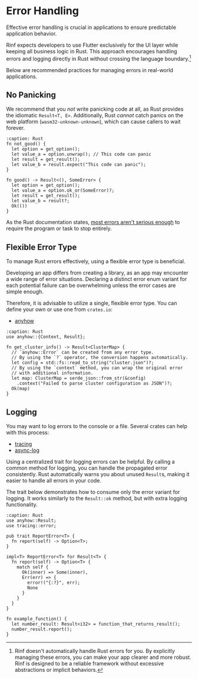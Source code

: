 # Error Handling

Effective error handling is crucial in applications to ensure predictable application behavior.

Rinf expects developers to use Flutter exclusively for the UI layer while keeping all business logic in Rust. This approach encourages handling errors and logging directly in Rust without crossing the language boundary.[^1]

[^1]: Rinf doesn't automatically handle Rust errors for you. By explicitly managing these errors, you can make your app clearer and more robust. Rinf is designed to be a reliable framework without excessive abstractions or implicit behaviors.

Below are recommended practices for managing errors in real-world applications.

## No Panicking

We recommend that you _not_ write panicking code at all, as Rust provides the idiomatic `Result<T, E>`. Additionally, Rust _cannot_ catch panics on the web platform (`wasm32-unknown-unknown`), which can cause callers to wait forever.

```{code-block} rust
:caption: Rust
fn not_good() {
  let option = get_option();
  let value_a = option.unwrap(); // This code can panic
  let result = get_result();
  let value_b = result.expect("This code can panic");
}

fn good() -> Result<(), SomeError> {
  let option = get_option();
  let value_a = option.ok_or(SomeError)?;
  let result = get_result();
  let value_b = result?;
  Ok(())
}
```

As the Rust documentation states, [most errors aren't serious enough](https://doc.rust-lang.org/book/ch09-02-recoverable-errors-with-result.html) to require the program or task to stop entirely.

## Flexible Error Type

To manage Rust errors effectively, using a flexible error type is beneficial.

Developing an app differs from creating a library, as an app may encounter a wide range of error situations. Declaring a distinct error enum variant for each potential failure can be overwhelming unless the error cases are simple enough.

Therefore, it is advisable to utilize a single, flexible error type. You can define your own or use one from `crates.io`:

- [anyhow](https://crates.io/crates/anyhow)

```{code-block} rust
:caption: Rust
use anyhow::{Context, Result};

fn get_cluster_info() -> Result<ClusterMap> {
  // `anyhow::Error` can be created from any error type.
  // By using the `?` operator, the conversion happens automatically.
  let config = std::fs::read_to_string("cluster.json")?;
  // By using the `context` method, you can wrap the original error
  // with additional information.
  let map: ClusterMap = serde_json::from_str(&config)
    .context("Failed to parse cluster configuration as JSON")?;
  Ok(map)
}
```

## Logging

You may want to log errors to the console or a file. Several crates can help with this process:

- [tracing](https://crates.io/crates/tracing)
- [async-log](https://crates.io/crates/async-log)

Using a centralized trait for logging errors can be helpful. By calling a common method for logging, you can handle the propagated error consistently. Rust automatically warns you about unused `Result`s, making it easier to handle all errors in your code.

The trait below demonstrates how to consume only the error variant for logging. It works similarly to the `Result::ok` method, but with extra logging functionality.

```{code-block} rust
:caption: Rust
use anyhow::Result;
use tracing::error;

pub trait ReportError<T> {
  fn report(self) -> Option<T>;
}

impl<T> ReportError<T> for Result<T> {
  fn report(self) -> Option<T> {
    match self {
      Ok(inner) => Some(inner),
      Err(err) => {
        error!("{:?}", err);
        None
      }
    }
  }
}

fn example_function() {
  let number_result: Result<i32> = function_that_returns_result();
  number_result.report();
}
```
